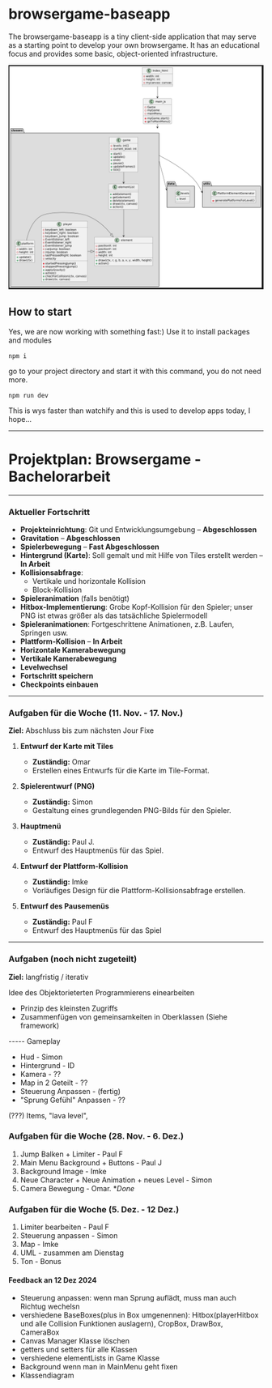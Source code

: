 # browsergame-baseapp

The browsergame-baseapp is a tiny client-side application that may serve as a starting point to develop your own browsergame. 
It has an educational focus and provides some basic, object-oriented infrastructure. 

![Screenshot](klassendiagramm.png)

How to start
------------
Yes, we are now working with something fast:) Use it to install packages and modules

    npm i

go to your project directory and start it with this command, you do not need more.

    npm run dev

This is wys faster than watchify and this is used to develop apps today, I hope...


---

# **Projektplan: Browsergame - Bachelorarbeit**

---

### Aktueller Fortschritt
- **Projekteinrichtung**: Git und Entwicklungsumgebung – **Abgeschlossen**
- **Gravitation** – **Abgeschlossen**
- **Spielerbewegung** – **Fast Abgeschlossen**
- **Hintergrund (Karte)**: Soll gemalt und mit Hilfe von Tiles erstellt werden – **In Arbeit**
- **Kollisionsabfrage**:
  - Vertikale und horizontale Kollision
  - Block-Kollision
- **Spieleranimation** (falls benötigt)
- **Hitbox-Implementierung**: Grobe Kopf-Kollision für den Spieler; unser PNG ist etwas größer als das tatsächliche Spielermodell
- **Spieleranimationen**: Fortgeschrittene Animationen, z.B. Laufen, Springen usw.
- **Plattform-Kollision** – **In Arbeit**
- **Horizontale Kamerabewegung**
- **Vertikale Kamerabewegung**
- **Levelwechsel**
- **Fortschritt speichern**
- **Checkpoints einbauen**

---

### Aufgaben für die Woche (11. Nov. - 17. Nov.)
**Ziel:** Abschluss bis zum nächsten Jour Fixe

1. **Entwurf der Karte mit Tiles**  
   - **Zuständig:** Omar  
   - Erstellen eines Entwurfs für die Karte im Tile-Format.

2. **Spielerentwurf (PNG)**  
   - **Zuständig:** Simon   
   - Gestaltung eines grundlegenden PNG-Bilds für den Spieler.

3. **Hauptmenü**  
   - **Zuständig:** Paul J.
   - Entwurf des Hauptmenüs für das Spiel.

4. **Entwurf der Plattform-Kollision**  
   - **Zuständig:** Imke  
   - Vorläufiges Design für die Plattform-Kollisionsabfrage erstellen.

5. **Entwurf des Pausemenüs**
   - **Zuständig:** Paul F
   - Entwurf des Hauptmenüs für das Spiel

---


### Aufgaben (noch nicht zugeteilt)
**Ziel:** langfristig / iterativ

Idee des Objektorieterten Programmierens einearbeiten

- Prinzip des kleinsten Zugriffs
- Zusammenfügen von gemeinsamkeiten in Oberklassen (Siehe framework)

----- Gameplay

- Hud - Simon
- Hintergrund - ID 
- Kamera - ?? 
- Map in 2 Geteilt - ?? 
- Steuerung Anpassen - (fertig) 
- "Sprung Gefühl" Anpassen - ?? 

(???) Items, "lava level",

### Aufgaben für die Woche (28. Nov. - 6. Dez.)

1. Jump Balken + Limiter - Paul F
2. Main Menu Background + Buttons - Paul J
3. Background Image - Imke
4. Neue Character + Neue Animation + neues Level - Simon
5. Camera Bewegung - Omar. **Done*

### Aufgaben für die Woche (5. Dez. - 12 Dez.)

1. Limiter bearbeiten - Paul F
2. Steuerung anpassen - Simon 
3. Map - Imke 
4. UML - zusammen am Dienstag
5. Ton - Bonus

#### Feedback an 12 Dez 2024

- Steuerung anpassen: wenn man Sprung auflädt, muss man auch Richtug wechelsn
- vershiedene BaseBoxes(plus in Box umgenennen): Hitbox(playerHitbox und alle Collision Funktionen auslagern), CropBox, DrawBox, CameraBox
- Canvas Manager Klasse löschen
- getters und setters für alle Klassen
- vershiedene elementLists in Game Klasse
- Background wenn man in MainMenu geht fixen
- Klassendiagram
